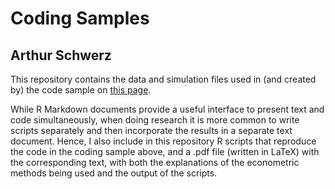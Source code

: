 # Coding Samples

## Arthur Schwerz

This repository contains the data and simulation files used in (and created by) the code sample on [this page](https://arthur-eesp.github.io/Coding-Samples/).

While R Markdown documents provide a useful interface to present text and code simultaneously, when doing research it is more common to write scripts separately and then incorporate the results in a separate text document. Hence, I also include in this repository R scripts that reproduce the code in the coding sample above, and a .pdf file (written in LaTeX) with the corresponding text, with both the explanations of the econometric methods being used and the output of the scripts.
